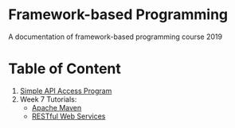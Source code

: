 # Framework-based Programming
A documentation of framework-based programming course 2019

# Table of Content
1. [Simple API Access Program](simple-api-access-program.md)
2. Week 7 Tutorials:
   - [Apache Maven](apache-maven.md)
   - [RESTful Web Services](restful-web-services.md)